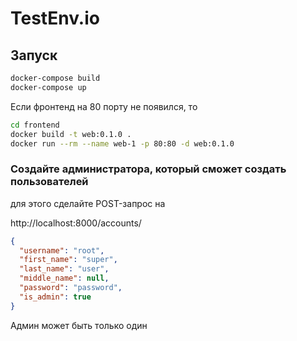 # TestEnv.io

## Запуск
```bash
docker-compose build
docker-compose up

```

Если фронтенд на 80 порту не появился, то

```bash
cd frontend
docker build -t web:0.1.0 .
docker run --rm --name web-1 -p 80:80 -d web:0.1.0
```
### Создайте администратора, который сможет создать пользователей
для этого сделайте POST-запрос на 

http://localhost:8000/accounts/

```json
{
  "username": "root",
  "first_name": "super",
  "last_name": "user",
  "middle_name": null,
  "password": "password",
  "is_admin": true
}
```
Админ может быть только один
